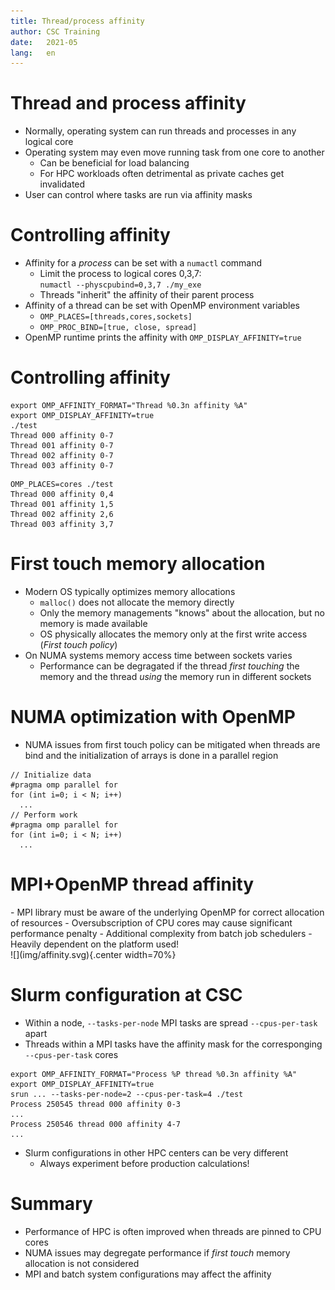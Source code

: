 ```yaml
---
title: Thread/process affinity
author: CSC Training
date:   2021-05
lang:   en
---
```


# Thread and process affinity

- Normally, operating system can run threads and processes in any
  logical core
- Operating system may even move running task from one core to another
    - Can be beneficial for load balancing
	- For HPC workloads often detrimental as private caches get
      invalidated
- User can control where tasks are run via affinity masks

# Controlling affinity

- Affinity for a *process* can be set with a `numactl` command
    - Limit the process to logical cores 0,3,7: 
      <br>
      `numactl --physcpubind=0,3,7 ./my_exe`
	- Threads "inherit" the affinity of their parent process
- Affinity of a thread can be set with OpenMP environment variables
    - `OMP_PLACES=[threads,cores,sockets]`
	- `OMP_PROC_BIND=[true, close, spread]`
- OpenMP runtime prints the affinity with `OMP_DISPLAY_AFFINITY=true`

# Controlling affinity

```
export OMP_AFFINITY_FORMAT="Thread %0.3n affinity %A"
export OMP_DISPLAY_AFFINITY=true
./test
Thread 000 affinity 0-7
Thread 001 affinity 0-7
Thread 002 affinity 0-7
Thread 003 affinity 0-7
```


```
OMP_PLACES=cores ./test
Thread 000 affinity 0,4
Thread 001 affinity 1,5
Thread 002 affinity 2,6
Thread 003 affinity 3,7
```


# First touch memory allocation

- Modern OS typically optimizes memory allocations
    - `malloc()` does not allocate the memory directly
	- Only the memory managements "knows" about the allocation, but
	  no memory is made available
	- OS physically allocates the memory only at the first write
      access (*First touch policy*)
- On NUMA systems memory access time between sockets varies
    - Performance can be degragated if the thread *first touching* the
      memory and the thread *using* the memory run in different sockets

# NUMA optimization with OpenMP

- NUMA issues from first touch policy can be mitigated when threads
  are bind and the initialization of arrays is done in a parallel
  region

```
// Initialize data
#pragma omp parallel for
for (int i=0; i < N; i++)
  ...
// Perform work
#pragma omp parallel for
for (int i=0; i < N; i++)
  ...
```

# MPI+OpenMP thread affinity

<div class="column">
- MPI library must be aware of the underlying OpenMP for correct
  allocation of resources
    - Oversubscription of CPU cores may cause significant performance
      penalty
- Additional complexity from batch job schedulers
- Heavily dependent on the platform used!
</div>

<div class="column">
![](img/affinity.svg){.center width=70%}
</div>

# Slurm configuration at CSC

- Within a node, `--tasks-per-node` MPI tasks are spread
  `--cpus-per-task` apart
- Threads within a MPI tasks have the affinity mask for the
  corresponging 
  <br>
  `--cpus-per-task` cores
```
export OMP_AFFINITY_FORMAT="Process %P thread %0.3n affinity %A"
export OMP_DISPLAY_AFFINITY=true
srun ... --tasks-per-node=2 --cpus-per-task=4 ./test
Process 250545 thread 000 affinity 0-3
...
Process 250546 thread 000 affinity 4-7
...
```

- Slurm configurations in other HPC centers can be very different
    - Always experiment before production calculations!
  
# Summary

- Performance of HPC is often improved when threads are pinned to CPU
  cores
- NUMA issues may degregate performance if *first touch* memory
  allocation is not considered
- MPI and batch system configurations may affect the affinity

